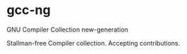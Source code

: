 # gcc-ng
GNU Compiler Collection new-generation

Stallman-free Compiler collection.
Accepting contributions.


